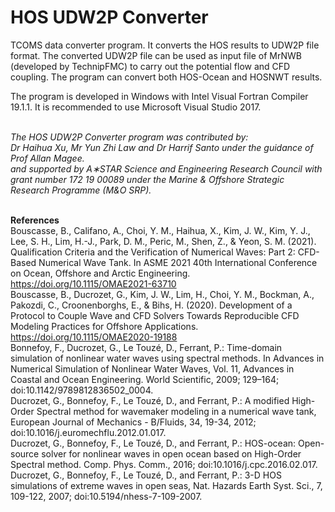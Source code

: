 # HOS UDW2P Converter

TCOMS data converter program. It converts the HOS results to UDW2P file format. The converted UDW2P file can be used as input file of MrNWB (developed by TechnipFMC) to carry out the potential flow and CFD coupling. 
The program can convert both HOS-Ocean and HOSNWT results.

The program is developed in Windows with Intel Visual Fortran Compiler 19.1.1. It is recommended to use Microsoft Visual Studio 2017.

<I>
<br>The HOS UDW2P Converter program was contributed by: <br>
Dr Haihua Xu, Mr Yun Zhi Law and Dr Harrif Santo under the guidance of Prof Allan Magee. <br>
and supported by A∗STAR Science and Engineering Research Council with grant number 172 19 00089 under the Marine & Offshore Strategic Research Programme (M&O SRP). <br><br></I>

<b>References</b><br>
Bouscasse, B., Califano, A., Choi, Y. M., Haihua, X., Kim, J. W., Kim, Y. J., Lee, S. H., Lim, H.-J., Park, D. M., Peric, M., Shen, Z., & Yeon, S. M. (2021). Qualification Criteria and the Verification of Numerical Waves: Part 2: CFD-Based Numerical Wave Tank. In ASME 2021 40th International Conference on Ocean, Offshore and Arctic Engineering. https://doi.org/10.1115/OMAE2021-63710 <br>
Bouscasse, B., Ducrozet, G., Kim, J. W., Lim, H., Choi, Y. M., Bockman, A., Pakozdi, C., Croonenborghs, E., & Bihs, H. (2020). Development of a Protocol to Couple Wave and CFD Solvers Towards Reproducible CFD Modeling Practices for Offshore Applications. https://doi.org/10.1115/OMAE2020-19188 <br>
Bonnefoy, F., Ducrozet, G., Le Touzé, D., Ferrant, P.: Time-domain simulation of nonlinear water waves using spectral methods. In Advances in Numerical Simulation of Nonlinear Water Waves, Vol. 11, Advances in Coastal and Ocean Engineering. World Scientific, 2009; 129–164; doi:10.1142/9789812836502_0004. <br>
Ducrozet, G., Bonnefoy, F., Le Touzé, D., and Ferrant, P.: A modified High-Order Spectral method for wavemaker modeling in a numerical wave tank, European Journal of Mechanics - B/Fluids, 34, 19-34, 2012; doi:10.1016/j.euromechflu.2012.01.017. <br>
Ducrozet, G., Bonnefoy, F., Le Touzé, D., and Ferrant, P.: HOS-ocean: Open-source solver for nonlinear waves in open ocean based on High-Order Spectral method. Comp. Phys. Comm., 2016; doi:10.1016/j.cpc.2016.02.017. <br>
Ducrozet, G., Bonnefoy, F., Le Touzé, D., and Ferrant, P.: 3-D HOS simulations of extreme waves in open seas, Nat. Hazards Earth Syst. Sci., 7, 109-122, 2007; doi:10.5194/nhess-7-109-2007.<br>
